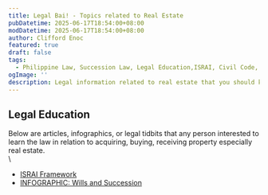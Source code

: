 ```yaml
---
title: Legal Bai! - Topics related to Real Estate
pubDatetime: 2025-06-17T18:54:00+08:00
modDatetime: 2025-06-17T18:54:00+08:00
author: Clifford Enoc
featured: true
draft: false
tags:
  - Philippine Law, Succession Law, Legal Education,ISRAI, Civil Code, Inheritance, Legal Framework
ogImage: ''
description: Legal information related to real estate that you should know
---
```


## Legal Education
Below are articles, infographics, or legal tidbits that any person interested to learn the law in relation to acquiring, buying, receiving property especially real estate.
\
\
- [ISRAI Framework](/ISRAI-framework)
- [INFOGRAPHIC: Wills and Succession](/wills-and-succession-infographic)